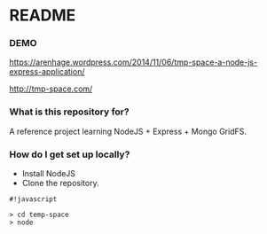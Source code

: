 # README #



### DEMO ###

https://arenhage.wordpress.com/2014/11/06/tmp-space-a-node-js-express-application/

http://tmp-space.com/

### What is this repository for? ###

A reference project learning NodeJS + Express + Mongo GridFS.

### How do I get set up locally? ###

* Install NodeJS
* Clone the repository.

```
#!javascript

> cd temp-space
> node
```
